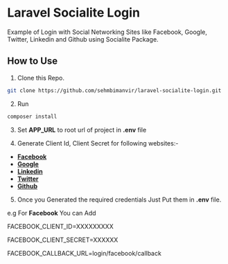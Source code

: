 # Laravel Socialite Login
Example of Login with Social Networking Sites like Facebook, Google, Twitter, Linkedin and Github using Socialite Package.

## How to Use

1. Clone this Repo.
```sh
git clone https://github.com/sehmbimanvir/laravel-socialite-login.git
```

2. Run 
```sh
composer install
```

3. Set **APP_URL** to root url of project in **.env** file

4. Generate Client Id, Client Secret for following websites:-

* [**Facebook**](https://www.codexworld.com/create-facebook-app-id-app-secret/)
* [**Google**](https://www.codexworld.com/login-with-google-api-using-php/)
* [**Linkedin**](https://www.codexworld.com/login-with-linkedin-using-php/)
* [**Twitter**](https://www.codexworld.com/login-with-twitter-using-php/)
* [**Github**](https://www.codexworld.com/login-with-github-oauth-api-using-php/)

5. Once you Generated the required credentials Just Put them in **.env** file.

e.g For **Facebook** You can Add

FACEBOOK_CLIENT_ID=XXXXXXXXX

FACEBOOK_CLIENT_SECRET=XXXXXX

FACEBOOK_CALLBACK_URL=login/facebook/callback
